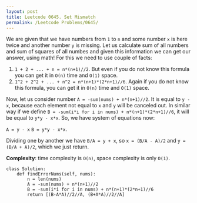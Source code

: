 ```yaml
---
layout: post
title: Leetcode 0645. Set Mismatch
permalink: /Leetcode Problems/0645/
---
```


We are given that we have numbers from `1` to `n` and some number `x` is here twice and another number `y` is missing. Let us calculate sum of all numbers and sum of squares of all numbes and given this information we can get our answer, using math! For this we need to use couple of facts:

1. `1 + 2 + ... + n = n*(n+1)//2`. But even if you do not know this formula you can get it in `O(n)` time and `O(1)` space.
2. `1^2 + 2^2 + ... + n^2 = n*(n+1)*(2*n+1)//6`. Again if you do not know this formula, you can get it in `O(n)` time and `O(1)` space.

Now, let us consider number `A = -sum(nums) + n*(n+1)//2`. It is equal to `y - x`, because each element not equal to `x` and `y` will be canceled out. In similar way if we define `B = -sum(i*i for i in nums) + n*(n+1)*(2*n+1)//6`, it will be equal to `y*y - x*x`. So, we have system of equations now:

`A = y - x`
`B = y*y - x*x`.

Dividing one by another we have `B/A = y + x`, so `x = (B/A - A)/2` and `y = (B/A + A)/2`, which we just return.

**Complexity**: time complexity is `O(n)`, space complexity is only `O(1)`.

```
class Solution:
    def findErrorNums(self, nums):
        n = len(nums)
        A = -sum(nums) + n*(n+1)//2
        B = -sum(i*i for i in nums) + n*(n+1)*(2*n+1)//6
        return [(B-A*A)//2//A, (B+A*A)//2//A]
```
